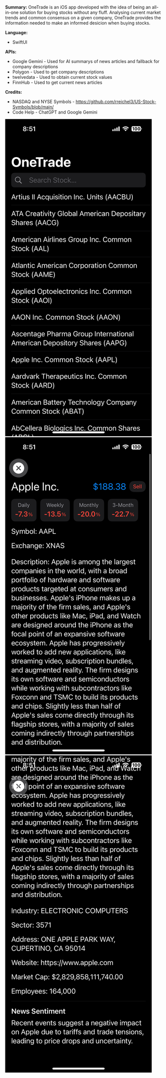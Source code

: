 **Summary:**
OneTrade is an iOS app developed with the idea of being an all-in-one solution for buying stocks without any fluff. Analysing current market trends and common consensus on a given company, OneTrade provides the information needed to make an informed desicion when buying stocks.

**Language:**
- SwiftUI

**APIs:**
- Google Gemini - Used for AI summarys of news articles and fallback for company descriptions
- Polygon - Used to get company descriptions
- twelvedata - Used to obtain current stock values
- FinnHub - Used to get current news articles

**Credits:**
- NASDAQ and NYSE Symbols - https://github.com/rreichel3/US-Stock-Symbols/blob/main/
- Code Help - ChatGPT and Google Gemini

![Home Page](Images/HomePage.PNG)
![Example of AAPL stock - Page 1](Images/ExamplePage1.PNG)
![Example of AAPL stock - Page 2](Images/ExamplePage2.PNG)